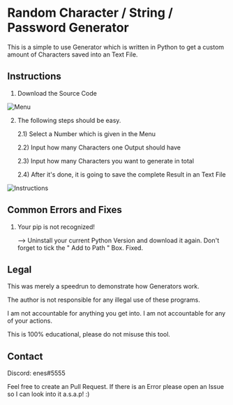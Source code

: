 # Random Character / String / Password Generator

This is a simple to use Generator which is written in Python to get a custom amount of Characters saved into an Text File.

## Instructions

1) Download the Source Code

![Menu](https://raw.githubusercontent.com/accomodate/random-string-generator/main/imgs/menu.png)

2) The following steps should be easy.
   
   2.1) Select a Number which is given in the Menu
   
   2.2) Input how many Characters one Output should have
   
   2.3) Input how many Characters you want to generate in total
   
   2.4) After it's done, it is going to save the complete Result in an Text File
   
![Instructions](https://raw.githubusercontent.com/accomodate/random-string-generator/main/imgs/instructions.png)
   
## Common Errors and Fixes
       
1) Your pip is not recognized!

   --> Uninstall your current Python Version and download it again.
   Don't forget to tick the " Add to Path " Box. Fixed.
   
## Legal

This was merely a speedrun to demonstrate how Generators work.

The author is not responsible for any illegal use of these programs.

I am not accountable for anything you get into. I am not accountable for any of your actions.

This is 100% educational, please do not misuse this tool.
       
## Contact

Discord: enes#5555

Feel free to create an Pull Request. If there is an Error please open an Issue so I can look into it a.s.a.p! :) 
